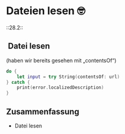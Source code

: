 # Dateien lesen 🤓
::28.2::

##  Datei lesen

(haben wir bereits gesehen mit „contentsOf“)

```swift
do {
	let input = try String(contentsOf: url)
} catch {
	print(error.localizedDescription)
}
```

## Zusammenfassung
- Datei lesen